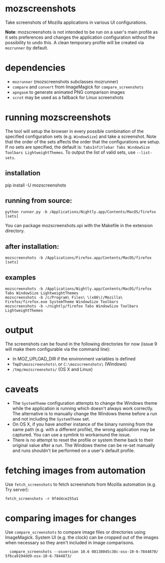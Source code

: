 # mozscreenshots

Take screenshots of Mozilla applications in various UI configurations.

**Note**: mozscreenshots is not intended to be run on a user's main profile as it sets preferences and changes the application configuration without the possibility to undo this. A clean temporary profile will be created via `mozrunner` by default.

# dependencies
* `mozrunner` (mozscreenshots subclasses mozrunner)
* `compare` and `convert` from ImageMagick for `compare_screenshots`
* `apngasm` to generate animated PNG comparison images
* `scrot` may be used as a fallback for Linux screenshots

# running mozscreenshots
The tool will setup the browser in every possible combination of the specified configuration sets (e.g. `WindowSize`) and take a screenshot. Note that the order of the sets affects the order that the configurations are setup. If no sets are specified, the default is: `TabsInTitlebar Tabs WindowSize Toolbars LightweightThemes`. To output the list of valid sets, use `--list-sets`.

## installation
   pip install -U mozscreenshots

## running from source:

    python runner.py -b /Applications/Nightly.app/Contents/MacOS/firefox [sets]
You can package mozscreenshots.xpi with the Makefile in the extension directory.

## after installation:

    mozscreenshots -b /Applications/Firefox.app/Contents/MacOS/firefox [sets]

## examples

    mozscreenshots -b /Applications/Nightly.app/Contents/MacOS/firefox Tabs WindowSize LightweightThemes
    mozscreenshots -b /c/Program\ Files\ \(x86\)/Mozilla\ Firefox/firefox.exe SystemTheme WindowSize Toolbars
    mozscreenshots -b ~/nightly/firefox Tabs WindowSize Toolbars LightweightThemes

# output
The screenshots can be found in the following directories for now (issue 9 will make them configurable via the command line):

* In MOZ_UPLOAD_DIR if the environment variables is defined
* `TmpD\mozscreenshots\` or `C:\mozscreenshots\` (Windows)
* `/tmp/mozscreenshots/` (OS X and Linux)

# caveats
* The `SystemTheme` configuration attempts to change the Windows theme while the application is running which doesn't always work correctly. The alternative is to manually change the Windows theme before a run and not including the `SystemTheme` set.
* On OS X, if you have another instance of the binary running from the same path (e.g. with a different profile), the wrong application may be captured. You can use a symlink to workaround the issue.
* There is no attempt to reset the profile or system theme back to their original value after a run. The Windows theme can be re-set manually and runs shouldn't be performed on a user's default profile.

# fetching images from automation

Use `fetch_screenshots` to fetch screenshots from Mozilla automation (e.g. Try server):

    fetch_screenshots -r 9f4d4ce255a1

# comparing images for changes

Use `compare_screenshots` to compare image files or directories using ImageMagick. System UI
(e.g. the clock) can be cropped out of the images when necessary so they aren't included in
image comparisons.

      compare_screenshots --osversion 10.6 08138045c38c-osx-10-6-7844870/ 5f6ca9194dd9-osx-10-6-7844873/
